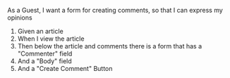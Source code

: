 As a Guest, I want a form for creating comments, so that I can express my opinions

1. Given an article
2. When I view the article
3. Then below the article and comments there is a form that has a "Commenter" field
4. And a "Body" field
5. And a "Create Comment" Button
